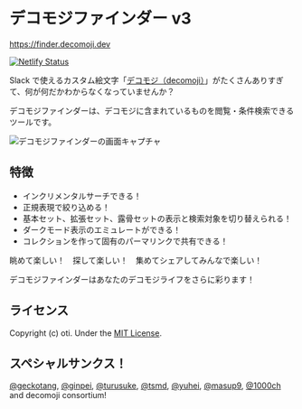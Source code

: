# デコモジファインダー v3

https://finder.decomoji.dev

[![Netlify Status](https://api.netlify.com/api/v1/badges/d92c4975-0578-44fa-a005-3d53c1d7363b/deploy-status)](https://app.netlify.com/sites/decomoji-finder/deploys)

Slack で使えるカスタム絵文字「[デコモジ（decomoji）](https://git.io/decomoji)」がたくさんありすぎて、何が何だかわからなくなっていませんか？

デコモジファインダーは、デコモジに含まれているものを閲覧・条件検索できるツールです。

![デコモジファインダーの画面キャプチャ](./docs/images/screenshot.png)

## 特徴

- インクリメンタルサーチできる！
- 正規表現で絞り込める！
- 基本セット、拡張セット、露骨セットの表示と検索対象を切り替えられる！
- ダークモード表示のエミュレートができる！
- コレクションを作って固有のパーマリンクで共有できる！

眺めて楽しい！　探して楽しい！　集めてシェアしてみんなで楽しい！

デコモジファインダーはあなたのデコモジライフをさらに彩ります！

## ライセンス

Copyright (c) oti. Under the [MIT License](LICENSE).

## スペシャルサンクス！

[@geckotang](https://github.com/geckotang), [@ginpei](https://github.com/ginpei), [@turusuke](https://github.com/turusuke), [@tsmd](https://github.com/tsmd), [@yuhei](https://github.com/yuhei), [@masup9](https://github.com/masup9), [@1000ch](https://github.com/1000ch) and decomoji consortium!

